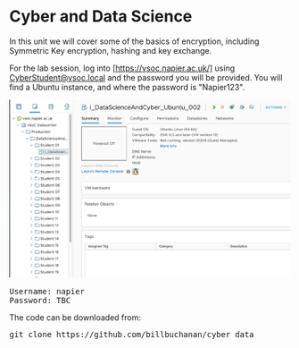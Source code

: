 # Cyber and Data Science
In this unit we will cover some of the basics of encryption, including Symmetric Key encryption, hashing and key exchange.

For the lab session, log into [https://vsoc.napier.ac.uk/] using CyberStudent@vsoc.local and the password you will be provided. You will find a Ubuntu instance, and where the password is "Napier123".



![alt text](https://github.com/billbuchanan/cyber_data/blob/master/graphics/login.png "Logo Title Text 1")

<pre>
Username: napier
Password: TBC
</pre>

The code can be downloaded from:
<pre>
git clone https://github.com/billbuchanan/cyber_data
</pre>

